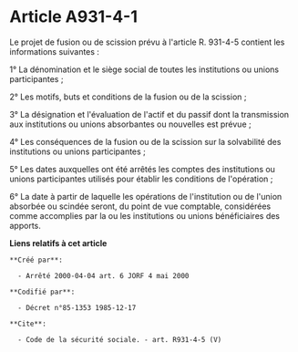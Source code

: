 # Article A931-4-1

Le projet de fusion ou de scission prévu à l'article R. 931-4-5 contient les informations suivantes : 

1° La dénomination et le siège social de toutes les institutions ou unions participantes ; 

2° Les motifs, buts et conditions de la fusion ou de la scission ; 

3° La désignation et l'évaluation de l'actif et du passif dont la transmission aux institutions ou unions absorbantes ou
nouvelles est prévue ; 

4° Les conséquences de la fusion ou de la scission sur la solvabilité des institutions ou unions participantes ; 

5° Les dates auxquelles ont été arrêtés les comptes des institutions ou unions participantes utilisés pour établir les
conditions de l'opération ; 

6° La date à partir de laquelle les opérations de l'institution ou de l'union absorbée ou scindée seront, du point de vue
comptable, considérées comme accomplies par la ou les institutions ou unions bénéficiaires des apports.

**Liens relatifs à cet article**

	**Créé par**:

	  - Arrêté 2000-04-04 art. 6 JORF 4 mai 2000

	**Codifié par**:

	  - Décret n°85-1353 1985-12-17

	**Cite**:

	  - Code de la sécurité sociale. - art. R931-4-5 (V)

